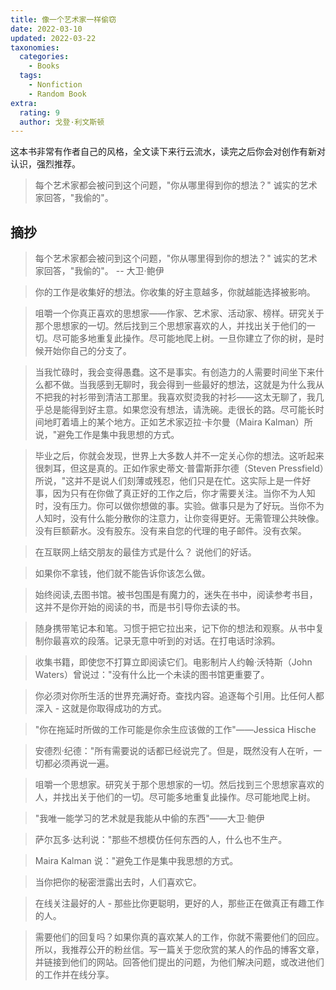 ```yaml
---
title: 像一个艺术家一样偷窃
date: 2022-03-10
updated: 2022-03-22
taxonomies:
  categories:
    - Books
  tags:
    - Nonfiction
    - Random Book
extra:
  rating: 9
  author: 戈登·利文斯顿
---
```


这本书非常有作者自己的风格，全文读下来行云流水，读完之后你会对创作有新对认识，强烈推荐。

> 每个艺术家都会被问到这个问题，"你从哪里得到你的想法？" 诚实的艺术家回答，"我偷的"。

<!-- more -->

## 摘抄

> 每个艺术家都会被问到这个问题，"你从哪里得到你的想法？" 诚实的艺术家回答，"我偷的"。 -- 大卫·鲍伊

> 你的工作是收集好的想法。你收集的好主意越多，你就越能选择被影响。

> 咀嚼一个你真正喜欢的思想家——作家、艺术家、活动家、榜样。研究关于那个思想家的一切。然后找到三个思想家喜欢的人，并找出关于他们的一切。尽可能多地重复此操作。尽可能地爬上树。一旦你建立了你的树，是时候开始你自己的分支了。

> 当我忙碌时，我会变得愚蠢。这不是事实。有创造力的人需要时间坐下来什么都不做。当我感到无聊时，我会得到一些最好的想法，这就是为什么我从不把我的衬衫带到清洁工那里。我喜欢熨烫我的衬衫——这太无聊了，我几乎总是能得到好主意。如果您没有想法，请洗碗。走很长的路。尽可能长时间地盯着墙上的某个地方。正如艺术家迈拉·卡尔曼（Maira
> Kalman）所说，"避免工作是集中我思想的方式。

> 毕业之后，你就会发现，世界上大多数人并不一定关心你的想法。这听起来很刺耳，但这是真的。正如作家史蒂文·普雷斯菲尔德（Steven
> Pressfield）所说，"这并不是说人们刻薄或残忍，他们只是在忙。这实际上是一件好事，因为只有在你做了真正好的工作之后，你才需要关注。当你不为人知时，没有压力。你可以做你想做的事。实验。做事只是为了好玩。当你不为人知时，没有什么能分散你的注意力，让你变得更好。无需管理公共映像。没有巨额薪水。没有股东。没有来自您的代理的电子邮件。没有衣架。

> 在互联网上结交朋友的最佳方式是什么？ 说他们的好话。

> 如果你不拿钱，他们就不能告诉你该怎么做。

> 始终阅读,去图书馆。被书包围是有魔力的，迷失在书中，阅读参考书目，这并不是你开始的阅读的书，而是书引导你去读的书。

> 随身携带笔记本和笔。习惯于把它拉出来，记下你的想法和观察。从书中复制你最喜欢的段落。记录无意中听到的对话。在打电话时涂鸦。

> 收集书籍，即使您不打算立即阅读它们。电影制片人约翰·沃特斯（John Waters）曾说过："没有什么比一个未读的图书馆更重要了。

> 你必须对你所生活的世界充满好奇。查找内容。追逐每个引用。比任何人都深入 - 这就是你取得成功的方式。

> "你在拖延时所做的工作可能是你余生应该做的工作"——Jessica Hische

> 安德烈·纪德："所有需要说的话都已经说完了。但是，既然没有人在听，一切都必须再说一遍。

> 咀嚼一个思想家。研究关于那个思想家的一切。然后找到三个思想家喜欢的人，并找出关于他们的一切。尽可能多地重复此操作。尽可能地爬上树。

> "我唯一能学习的艺术就是我能从中偷的东西"——大卫·鲍伊

> 萨尔瓦多·达利说："那些不想模仿任何东西的人，什么也不生产。

> Maira Kalman 说："避免工作是集中我思想的方式。

> 当你把你的秘密泄露出去时，人们喜欢它。

> 在线关注最好的人 - 那些比你更聪明，更好的人，那些正在做真正有趣工作的人。

> 需要他们的回复吗？如果你真的喜欢某人的工作，你就不需要他们的回应。所以，我推荐公开的粉丝信。写一篇关于您欣赏的某人的作品的博客文章，并链接到他们的网站。回答他们提出的问题，为他们解决问题，或改进他们的工作并在线分享。
